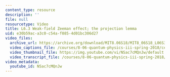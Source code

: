 ```yaml
---
content_type: resource
description: ''
file: null
resourcetype: Video
title: L6.3 Weak-field Zeeman effect; the projection lemma
uid: e30b59ac-a3c0-c54a-f085-4d01bc306d27
video_files:
  archive_url: https://archive.org/download/MIT8.06S18/MIT8_06S18_L06S3_300k.mp4
  video_captions_file: /courses/8-06-quantum-physics-iii-spring-2018/ceced4a740d550bdae1921856ffe16a3_NSac7cMQnJw.vtt
  video_thumbnail_file: https://img.youtube.com/vi/NSac7cMQnJw/default.jpg
  video_transcript_file: /courses/8-06-quantum-physics-iii-spring-2018/f73025b5455efa2517ca84d3645dea4c_NSac7cMQnJw.pdf
video_metadata:
  youtube_id: NSac7cMQnJw
---
```

